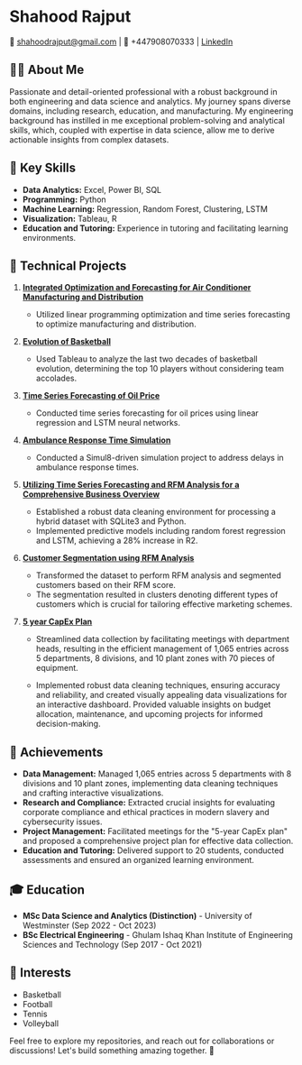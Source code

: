 # Shahood Rajput

📧 shahoodrajput@gmail.com | 📱 +447908070333 | [LinkedIn](https://www.linkedin.com/in/shahoodrajput/)

## 👨‍💻 About Me
Passionate and detail-oriented professional with a robust background in both engineering and data science and analytics. My journey spans diverse domains, including research, education, and manufacturing. My engineering background has instilled in me exceptional problem-solving and analytical skills, which, coupled with expertise in data science, allow me to derive actionable insights from complex datasets.

## 🌟 Key Skills
- **Data Analytics:** Excel, Power BI, SQL
- **Programming:** Python
- **Machine Learning:** Regression, Random Forest, Clustering, LSTM
- **Visualization:** Tableau, R
- **Education and Tutoring:** Experience in tutoring and facilitating learning environments.

## 🚀 Technical Projects
1. [**Integrated Optimization and Forecasting for Air Conditioner Manufacturing and Distribution**](https://github.com/shahoodtarique/Integrated-Optimization-and-Forecasting-for-Air-Conditioner-Manufacturing-and-Distribution/tree/main)
   - Utilized linear programming optimization and time series forecasting to optimize manufacturing and distribution.

2. [**Evolution of Basketball**](https://github.com/shahoodtarique/Evolution-of-Basketball/tree/main)
   - Used Tableau to analyze the last two decades of basketball evolution, determining the top 10 players without considering team accolades.

3. [**Time Series Forecasting of Oil Price**](https://github.com/shahoodtarique/Oil-Price-Prediction)
   - Conducted time series forecasting for oil prices using linear regression and LSTM neural networks.

4. [**Ambulance Response Time Simulation**](https://github.com/shahoodtarique/Ambulance-Response-Time)
   - Conducted a Simul8-driven simulation project to address delays in ambulance response times.

5. [**Utilizing Time Series Forecasting and RFM Analysis for a Comprehensive Business Overview**](https://github.com/shahoodtarique/MSc-Dissertation)
   - Established a robust data cleaning environment for processing a hybrid dataset with SQLite3 and Python.
   - Implemented predictive models including random forest regression and LSTM, achieving a 28% increase in R2.
     
6. [**Customer Segmentation using RFM Analysis**](https://github.com/shahoodtarique/RFM-Analysis-for-Customer-Segmentation)
   - Transformed the dataset to perform RFM analysis and segmented customers based on their RFM score.
   - The segmentation resulted in clusters denoting different types of customers which is crucial for tailoring effective marketing schemes.
  
7. [**5 year CapEx Plan**](https://github.com/shahoodtarique/5-year-CapEx-plan)
   - Streamlined data collection by facilitating meetings with department heads, resulting in the efficient management of 1,065 entries across 5 departments, 8 divisions, and 10 plant zones with 70 pieces of equipment.

   - Implemented robust data cleaning techniques, ensuring accuracy and reliability, and created visually appealing data visualizations for an interactive dashboard. Provided valuable insights on budget allocation, maintenance, and upcoming projects for informed decision-making.

## 🚀 Achievements
- **Data Management:** Managed 1,065 entries across 5 departments with 8 divisions and 10 plant zones, implementing data cleaning techniques and crafting interactive visualizations.
- **Research and Compliance:** Extracted crucial insights for evaluating corporate compliance and ethical practices in modern slavery and cybersecurity issues.
- **Project Management:** Facilitated meetings for the "5-year CapEx plan" and proposed a comprehensive project plan for effective data collection.
- **Education and Tutoring:** Delivered support to 20 students, conducted assessments and ensured an organized learning environment.

## 🎓 Education
- **MSc Data Science and Analytics (Distinction)** - University of Westminster (Sep 2022 - Oct 2023)
- **BSc Electrical Engineering** - Ghulam Ishaq Khan Institute of Engineering Sciences and Technology (Sep 2017 - Oct 2021)

## 🏀 Interests
- Basketball
- Football
- Tennis
- Volleyball

Feel free to explore my repositories, and reach out for collaborations or discussions! Let's build something amazing together. 🚀




<!---
shahoodtarique/shahoodtarique is a ✨ special ✨ repository because its `README.md` (this file) appears on your GitHub profile.
You can click the Preview link to take a look at your changes.
--->
